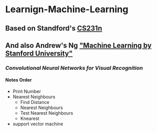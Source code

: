 # Learnign-Machine-Learning #
## Based on Standford's [CS231n](http://cs231n.stanford.edu/ "CS231n") ##
## And also Andrew's Ng ["Machine Learning by Stanford University"](https://www.coursera.org/learn/machine-learning/home/welcome)
### *Convolutional Neural Networks for Visual Recognition* ###
#### Notes Order ####

- Print Number
- Nearest Neighbours
	- Find Distance
	- Nearest Neighbours
	- Test Nearest Neighbours
	- Knearest
- support vector machine
